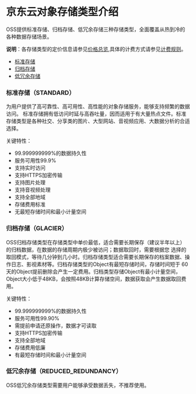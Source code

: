 #  京东云对象存储类型介绍
OSS提供标准存储、归档存储、低冗余存储三种存储类型，全面覆盖从热到冷的各种数据存储场景。

**说明**：各存储类型的定价信息请参见[价格总览](https://docs.jdcloud.com/cn/object-storage-service/price-overview),具体的计费方式请参见[计费规则](https://docs.jdcloud.com/cn/object-storage-service/billing-rules)。

* [标准存储](StorageClass-Overview#user-content-1)
* [归档存储](StorageClass-Overview#user-content-2)
* [低冗余存储](StorageClass-Overview#user-content-3)

### 标准存储（STANDARD）

<div id="user-content-1"></div>

为用户提供了高可靠性、高可用性、高性能的对象存储服务，能够支持频繁的数据访问。
标准存储拥有低访问时延与高吞吐量，因而适用于有大量热点文件。标准存储类型是各种社交、分享类的图片、大型网站、音视频应用、大数据分析的合适选择。

关键特性：
* 99.999999999%的数据持久性
* 服务可用性99.9%
* 支持实时访问
* 支持HTTPS加密传输
* 支持图片处理
* 支持音视频处理
* 支持全部地域
* 存储费用标准
* 无最短存储时间和最小计量空间


### 归档存储（GLACIER）

<div id="user-content-1"></div>

OSS归档存储类型在存储类型中单价最低，适合需要长期保存（建议半年以上）的归档数据，在数据的存储周期内极少被访问；数据取回时，需要根据您
选择的取回模式，等待几分钟到几小时。归档存储类型适合需要长期保存的档案数据、操作日志、影视素材等。归档存储类型的Object有最短存储时间，存储时间短于
60天的Object提前删除会产生一定费用。归档类型存储Object有最小计量空间，Object大小低于48KB，会按照48KB计算存储空间，数据获取会产生数据取回费用。


关键特性：

* 99.999999999%的数据持久性
* 服务可用性99.90%
* 需提前申请还原操作，数据才可读取
* 支持HTTPS加密传输
* 支持全部地域
* 存储费用低廉
* 有最短存储时间和最小计量空间

### 低冗余存储（REDUCED_REDUNDANCY）

<div id="user-content-1"></div>

OSS低冗余存储类型需要用户能够承受数据丢失，不推荐使用。





